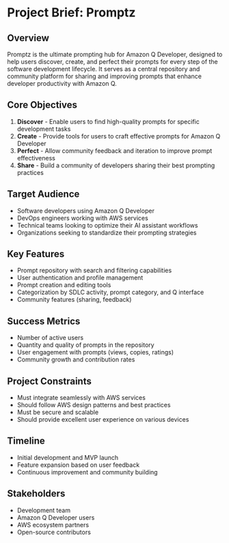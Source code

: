 # Project Brief: Promptz

## Overview

Promptz is the ultimate prompting hub for Amazon Q Developer, designed to help users discover, create, and perfect their prompts for every step of the software development lifecycle. It serves as a central repository and community platform for sharing and improving prompts that enhance developer productivity with Amazon Q.

## Core Objectives

1. **Discover** - Enable users to find high-quality prompts for specific development tasks
2. **Create** - Provide tools for users to craft effective prompts for Amazon Q Developer
3. **Perfect** - Allow community feedback and iteration to improve prompt effectiveness
4. **Share** - Build a community of developers sharing their best prompting practices

## Target Audience

- Software developers using Amazon Q Developer
- DevOps engineers working with AWS services
- Technical teams looking to optimize their AI assistant workflows
- Organizations seeking to standardize their prompting strategies

## Key Features

- Prompt repository with search and filtering capabilities
- User authentication and profile management
- Prompt creation and editing tools
- Categorization by SDLC activity, prompt category, and Q interface
- Community features (sharing, feedback)

## Success Metrics

- Number of active users
- Quantity and quality of prompts in the repository
- User engagement with prompts (views, copies, ratings)
- Community growth and contribution rates

## Project Constraints

- Must integrate seamlessly with AWS services
- Should follow AWS design patterns and best practices
- Must be secure and scalable
- Should provide excellent user experience on various devices

## Timeline

- Initial development and MVP launch
- Feature expansion based on user feedback
- Continuous improvement and community building

## Stakeholders

- Development team
- Amazon Q Developer users
- AWS ecosystem partners
- Open-source contributors
